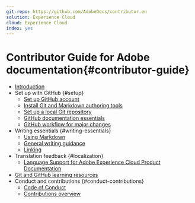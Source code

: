 ```yaml
---
git-repo: https://github.com/AdobeDocs/contributor.en
solution: Experience Cloud
cloud: Experience Cloud
index: yes
---
```


# Contributor Guide for Adobe documentation{#contributor-guide}

+ [Introduction](introduction.md)
+ Set up with GitHub {#setup}
  + [Set up GitHub account](setup/github-signup.md)
  + [Install Git and Markdown authoring tools](setup/install-tools.md)
  + [Set up a local Git repository](setup/local-repo.md)
  + [GitHub documentation essentials](setup/git-fundamentals.md)
  + [GitHub workflow for major changes](setup/full-workflow.md)
+ Writing essentials {#writing-essentials}
  + [Using Markdown](writing-essentials/markdown.md)
  + [General writing guidance](writing-essentials/general-writing-guidance.md)
  + [Linking](writing-essentials/linking.md)
+ Translation feedback {#localization}
  + [Language Support for Adobe Experience Cloud Product Documentation](localization/machine-translation.md)
+ [Git and GitHub learning resources](resources.md)
+ Conduct and contributions {#conduct-contributions}
  + [Code of Conduct](conduct/code-of-conduct.md)
  + [Contributions overview](conduct/contributing.md)

